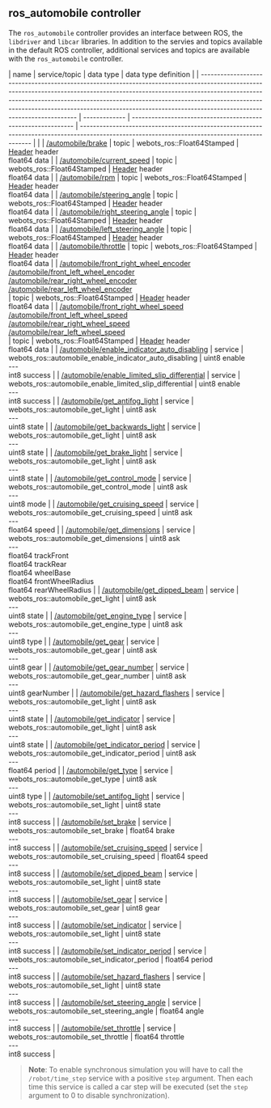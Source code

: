 ## ros_automobile controller

The `ros_automobile` controller provides an interface between ROS, the
`libdriver` and `libcar` libraries. In addition to the servies and topics
available in the default ROS controller, additional services and topics are
available with the `ros_automobile` controller.

| name                                                                                                                                                                                                                                                                                                                                                             | service/topic | data type                                                    | data type definition                                                                                                                          |
| ---------------------------------------------------------------------------------------------------------------------------------------------------------------------------------------------------------------------------------------------------------------------------------------------------------------------------------------------------------------- | ------------- | ------------------------------------------------------------ | --------------------------------------------------------------------------------------------------------------------------------------------- |  |
| [/automobile/brake](driver-library.md#wbu_driver_set_brake)                                                                                                                                                                                                                                                                                                      | topic         | webots\_ros::Float64Stamped                                  | [Header](http://docs.ros.org/api/std_msgs/html/msg/Header.html) header<br/>float64 data                                                       |
| [/automobile/current\_speed](driver-library.md#wbu_driver_get_current_speed)                                                                                                                                                                                                                                                                                     | topic         | webots\_ros::Float64Stamped                                  | [Header](http://docs.ros.org/api/std_msgs/html/msg/Header.html) header<br/>float64 data                                                       |
| [/automobile/rpm](driver-library.md#wbu_driver_get_rpm)                                                                                                                                                                                                                                                                                                          | topic         | webots\_ros::Float64Stamped                                  | [Header](http://docs.ros.org/api/std_msgs/html/msg/Header.html) header<br/>float64 data                                                       |
| [/automobile/steering\_angle](driver-library.md#wbu_driver_set_steering_angle)                                                                                                                                                                                                                                                                                   | topic         | webots\_ros::Float64Stamped                                  | [Header](http://docs.ros.org/api/std_msgs/html/msg/Header.html) header<br/>float64 data                                                       |
| [/automobile/right\_steering\_angle](car-library.md#wbu_car_get_right_steering_angle)                                                                                                                                                                                                                                                                            | topic         | webots\_ros::Float64Stamped                                  | [Header](http://docs.ros.org/api/std_msgs/html/msg/Header.html) header<br/>float64 data                                                       |
| [/automobile/left\_steering\_angle](car-library.md#wbu_car_get_right_steering_angle)                                                                                                                                                                                                                                                                             | topic         | webots\_ros::Float64Stamped                                  | [Header](http://docs.ros.org/api/std_msgs/html/msg/Header.html) header<br/>float64 data                                                       |
| [/automobile/throttle](driver-library.md#wbu_driver_set_throttle)                                                                                                                                                                                                                                                                                                | topic         | webots\_ros::Float64Stamped                                  | [Header](http://docs.ros.org/api/std_msgs/html/msg/Header.html) header<br/>float64 data                                                       |
| [/automobile/front\_right\_wheel\_encoder](car-library.md#wbu_car_get_wheel_encoder)<br/>[/automobile/front\_left\_wheel\_encoder](car-library.md#wbu_car_get_wheel_encoder)<br/>[/automobile/rear\_right\_wheel\_encoder](car-library.md#wbu_car_get_wheel_encoder)<br/>[/automobile/rear\_left\_wheel\_encoder](car-library.md#wbu_car_get_wheel_encoder)<br/> | topic         | webots\_ros::Float64Stamped                                  | [Header](http://docs.ros.org/api/std_msgs/html/msg/Header.html) header<br/>float64 data                                                       |
| [/automobile/front\_right\_wheel\_speed](car-library.md#wbu_car_get_wheel_encoder)<br/>[/automobile/front\_left\_wheel\_speed](car-library.md#wbu_car_get_wheel_encoder)<br/>[/automobile/rear\_right\_wheel\_speed](car-library.md#wbu_car_get_wheel_encoder)<br/>[/automobile/rear\_left\_wheel\_speed](car-library.md#wbu_car_get_wheel_encoder)<br/>         | topic         | webots\_ros::Float64Stamped                                  | [Header](http://docs.ros.org/api/std_msgs/html/msg/Header.html) header<br/>float64 data                                                       |
| [/automobile/enable\_indicator\_auto\_disabling](car-library.md#wbu_car_enable_indicator_auto_disabling)                                                                                                                                                                                                                                                         | service       | webots\_ros::automobile\_enable\_indicator\_auto\_disabling  | uint8 enable<br/>---<br/>int8 success                                                                                                         |
| [/automobile/enable\_limited\_slip\_differential](car-library.md#wbu_car_enable_limited_slip_differential)                                                                                                                                                                                                                                                       | service       | webots\_ros::automobile\_enable\_limited\_slip\_differential | uint8 enable<br/>---<br/>int8 success                                                                                                         |
| [/automobile/get\_antifog\_light](driver-library.md#wbu_driver_set_dipped_beams)                                                                                                                                                                                                                                                                                 | service       | webots\_ros::automobile\_get\_light                          | uint8 ask<br/>---<br/>uint8 state                                                                                                             |
| [/automobile/get\_backwards\_light](car-library.md#wbu_car_get_backwards_lights)                                                                                                                                                                                                                                                                                 | service       | webots\_ros::automobile\_get\_light                          | uint8 ask<br/>---<br/>uint8 state                                                                                                             |
| [/automobile/get\_brake\_light](car-library.md#wbu_car_get_backwards_lights)                                                                                                                                                                                                                                                                                     | service       | webots\_ros::automobile\_get\_light                          | uint8 ask<br/>---<br/>uint8 state                                                                                                             |
| [/automobile/get\_control\_mode](driver-library.md#wbu_driver_get_control_mode)                                                                                                                                                                                                                                                                                  | service       | webots\_ros::automobile\_get\_control\_mode                  | uint8 ask<br/>---<br/>uint8 mode                                                                                                              |
| [/automobile/get\_cruising\_speed](driver-library.md#wbu_driver_set_cruising_speed)                                                                                                                                                                                                                                                                              | service       | webots\_ros::automobile\_get\_cruising\_speed                | uint8 ask<br/>---<br/>float64 speed                                                                                                           |
| [/automobile/get\_dimensions](car-library.md#wbu_car_get_track_front)                                                                                                                                                                                                                                                                                            | service       | webots\_ros::automobile\_get\_dimensions                     | uint8 ask<br/>---<br/>float64 trackFront<br/>float64 trackRear<br/>float64 wheelBase<br/>float64 frontWheelRadius<br/>float64 rearWheelRadius |
| [/automobile/get\_dipped\_beam](driver-library.md#wbu_driver_set_dipped_beams)                                                                                                                                                                                                                                                                                   | service       | webots\_ros::automobile\_get\_light                          | uint8 ask<br/>---<br/>uint8 state                                                                                                             |
| [/automobile/get\_engine\_type](car-library.md#wbu_car_get_type)                                                                                                                                                                                                                                                                                                 | service       | webots\_ros::automobile\_get\_engine\_type                   | uint8 ask<br/>---<br/>uint8 type                                                                                                              |
| [/automobile/get\_gear](driver-library.md#wbu_driver_set_gear)                                                                                                                                                                                                                                                                                                   | service       | webots\_ros::automobile\_get\_gear                           | uint8 ask<br/>---<br/>uint8 gear                                                                                                              |
| [/automobile/get\_gear\_number](driver-library.md#wbu_driver_set_gear)                                                                                                                                                                                                                                                                                           | service       | webots\_ros::automobile\_get\_gear\_number                   | uint8 ask<br/>---<br/>uint8 gearNumber                                                                                                        |
| [/automobile/get\_hazard\_flashers](driver-library.md#wbu_driver_set_dipped_beams)                                                                                                                                                                                                                                                                               | service       | webots\_ros::automobile\_get\_light                          | uint8 ask<br/>---<br/>uint8 state                                                                                                             |
| [/automobile/get\_indicator](driver-library.md#wbu_driver_set_dipped_beams)                                                                                                                                                                                                                                                                                      | service       | webots\_ros::automobile\_get\_light                          | uint8 ask<br/>---<br/>uint8 state                                                                                                             |
| [/automobile/get\_indicator\_period](car-library.md#wbu_car_set_indicator_period)                                                                                                                                                                                                                                                                                | service       | webots\_ros::automobile\_get\_indicator\_period              | uint8 ask<br/>---<br/>float64 period                                                                                                          |
| [/automobile/get\_type](car-library.md#wbu_car_get_type)                                                                                                                                                                                                                                                                                                         | service       | webots\_ros::automobile\_get\_type                           | uint8 ask<br/>---<br/>uint8 type                                                                                                              |
| [/automobile/set\_antifog\_light](driver-library.md#wbu_driver_set_dipped_beams)                                                                                                                                                                                                                                                                                 | service       | webots\_ros::automobile\_set\_light                          | uint8 state<br/>---<br/>int8 success                                                                                                          |
| [/automobile/set\_brake](driver-library.md#wbu_driver_set_brake)                                                                                                                                                                                                                                                                                                 | service       | webots\_ros::automobile\_set\_brake                          | float64 brake<br/>---<br/>int8 success                                                                                                        |
| [/automobile/set\_cruising\_speed](driver-library.md#wbu_driver_set_cruising_speed)                                                                                                                                                                                                                                                                              | service       | webots\_ros::automobile\_set\_cruising\_speed                | float64 speed<br/>---<br/>int8 success                                                                                                        |
| [/automobile/set\_dipped\_beam](driver-library.md#wbu_driver_set_dipped_beams)                                                                                                                                                                                                                                                                                   | service       | webots\_ros::automobile\_set\_light                          | uint8 state<br/>---<br/>int8 success                                                                                                          |
| [/automobile/set\_gear](driver-library.md#wbu_driver_set_gear)                                                                                                                                                                                                                                                                                                   | service       | webots\_ros::automobile\_set\_gear                           | uint8 gear<br/>---<br/>int8 success                                                                                                           |
| [/automobile/set\_indicator](driver-library.md#wbu_driver_set_indicator)                                                                                                                                                                                                                                                                                         | service       | webots\_ros::automobile\_set\_light                          | uint8 state<br/>---<br/>int8 success                                                                                                          |
| [/automobile/set\_indicator\_period](car-library.md#wbu_car_set_indicator_period)                                                                                                                                                                                                                                                                                | service       | webots\_ros::automobile\_set\_indicator\_period              | float64 period<br/>---<br/>int8 success                                                                                                       |
| [/automobile/set\_hazard\_flashers](driver-library.md#wbu_driver_set_indicator)                                                                                                                                                                                                                                                                                  | service       | webots\_ros::automobile\_set\_light                          | uint8 state<br/>---<br/>int8 success                                                                                                          |
| [/automobile/set\_steering\_angle](driver-library.md#wbu_driver_set_steering_angle)                                                                                                                                                                                                                                                                              | service       | webots\_ros::automobile\_set\_steering\_angle                | float64 angle<br/>---<br/>int8 success                                                                                                        |
| [/automobile/set\_throttle](driver-library.md#wbu_driver_set_throttle)                                                                                                                                                                                                                                                                                           | service       | webots\_ros::automobile\_set\_throttle                       | float64 throttle<br/>---<br/>int8 success                                                                                                     |

> **Note**:
To enable synchronous simulation you will have to call the `/robot/time_step`
service with a positive `step` argument. Then each time this service is called a
car step will be executed (set the `step` argument to 0 to disable
synchronization).
